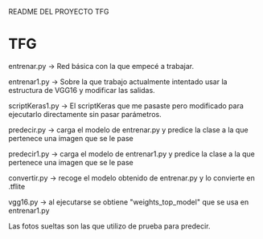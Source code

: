 README DEL PROYECTO TFG 
# TFG

entrenar.py -> Red básica con la que empecé a trabajar.

entrenar1.py -> Sobre la que trabajo actualmente intentado usar la estructura de VGG16 y modificar las salidas.

scriptKeras1.py -> El scriptKeras que me pasaste pero modificado para ejecutarlo directamente sin pasar parámetros.

predecir.py -> carga el modelo de entrenar.py y predice la clase a la que pertenece una imagen que se le pase

predecir1.py -> carga el modelo de entrenar1.py y predice la clase a la que pertenece una imagen que se le pase

convertir.py -> recoge el modelo obtenido de entrenar.py y lo convierte en .tflite

vgg16.py -> al ejecutarse se obtiene "weights_top_model" que se usa en entrenar1.py

Las fotos sueltas son las que utilizo de prueba para predecir.
